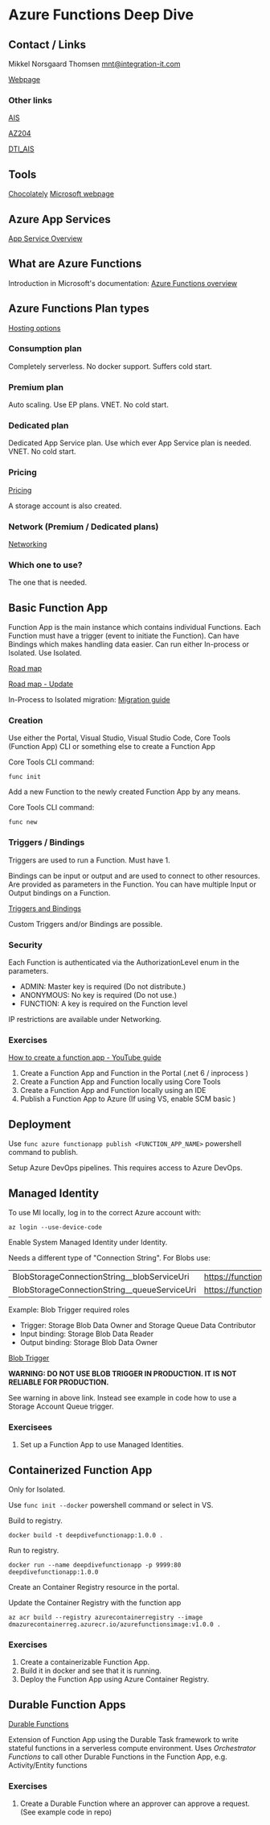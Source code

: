 # Azure Functions Deep Dive

## Contact / Links

Mikkel Norsgaard Thomsen <mnt@integration-it.com>

[Webpage](www.integration-it.com)

### Other links

[AIS](https://github.com/xemmel/dti_ais)

[AZ204](https://github.com/xemmel/az204)

[DTI_AIS](https://github.com/xemmel/dti_ais)

## Tools

[Chocolately](https://chocolatey.org/)
[Microsoft webpage](https://learn.microsoft.com/en-us/azure/azure-functions/functions-run-local)

## Azure App Services

[App Service Overview](https://learn.microsoft.com/en-us/azure/app-service/overview)

## What are Azure Functions

Introduction in Microsoft's documentation:
[Azure Functions overview](https://learn.microsoft.com/en-us/azure/azure-functions/functions-overview?pivots=programming-language-csharp)

## Azure Functions Plan types

[Hosting options](https://learn.microsoft.com/en-us/azure/azure-functions/functions-scale)

### Consumption plan

Completely serverless. No docker support. Suffers cold start.

### Premium plan

Auto scaling. Use EP plans. VNET. No cold start.

### Dedicated plan

Dedicated App Service plan. Use which ever App Service plan is needed. VNET. No cold start.

### Pricing

[Pricing](https://azure.microsoft.com/en-gb/pricing/details/functions/)

A storage account is also created.

### Network (Premium / Dedicated plans)

[Networking](https://learn.microsoft.com/en-us/azure/azure-functions/functions-networking-options?tabs=azure-portal)

### Which one to use?

The one that is needed.

## Basic Function App

Function App is the main instance which contains individual Functions. Each Function must have a trigger (event to initiate the Function). Can have Bindings which makes handling data easier. Can run either In-process or Isolated. Use Isolated.

[Road map](https://techcommunity.microsoft.com/t5/apps-on-azure-blog/net-on-azure-functions-roadmap-update/ba-p/3619066)

[Road map - Update](https://techcommunity.microsoft.com/t5/apps-on-azure-blog/net-on-azure-functions-august-2023-roadmap-update/ba-p/3910098)

In-Process to Isolated migration:
[Migration guide](https://learn.microsoft.com/en-us/azure/azure-functions/migrate-dotnet-to-isolated-model?tabs=net8)

### Creation

Use either the Portal, Visual Studio, Visual Studio Code, Core Tools (Function App) CLI or something else to create a Function App

Core Tools CLI command:

`func init`

Add a new Function to the newly created Function App by any means.

Core Tools CLI command:

`func new`

### Triggers / Bindings

Triggers are used to run a Function. Must have 1.

Bindings can be input or output and are used to connect to other resources. Are provided as parameters in the Function. You can have multiple Input or Output bindings on a Function.

[Triggers and Bindings](https://learn.microsoft.com/en-us/azure/azure-functions/functions-triggers-bindings)

Custom Triggers and/or Bindings are possible.

### Security

Each Function is authenticated via the AuthorizationLevel enum in the parameters.

- ADMIN: Master key is required (Do not distribute.)
- ANONYMOUS: No key is required (Do not use.)
- FUNCTION: A key is required on the Function level

IP restrictions are available under Networking.

### Exercises

[How to create a function app - YouTube guide](https://www.youtube.com/watch?v=BEIZKCDElMs)

1. Create a Function App and Function in the Portal (.net 6 / inprocess )
2. Create a Function App and Function locally using Core Tools
3. Create a Function App and Function locally using an IDE
4. Publish a Function App to Azure (If using VS, enable SCM basic )

## Deployment

Use `func azure functionapp publish <FUNCTION_APP_NAME>` powershell command to publish.

Setup Azure DevOps pipelines. This requires access to Azure DevOps.

## Managed Identity

To use MI locally, log in to the correct Azure account with:

`az login --use-device-code`

Enable System Managed Identity under Identity.

Needs a different type of "Connection String". For Blobs use:

|                                                |                                              |
| ---------------------------------------------- | -------------------------------------------- |
| BlobStorageConnectionString\_\_blobServiceUri  | https://functionappst.blob.core.windows.net  |
| BlobStorageConnectionString\_\_queueServiceUri | https://functionappst.queue.core.windows.net |

Example: Blob Trigger required roles

- Trigger: Storage Blob Data Owner and Storage Queue Data Contributor
- Input binding: Storage Blob Data Reader
- Output binding: Storage Blob Data Owner

[Blob Trigger](https://learn.microsoft.com/en-us/azure/azure-functions/functions-bindings-storage-blob-trigger)

**WARNING: DO NOT USE BLOB TRIGGER IN PRODUCTION. IT IS NOT RELIABLE FOR PRODUCTION.**

See warning in above link. Instead see example in code how to use a Storage Account Queue trigger.

### Exercisees

1. Set up a Function App to use Managed Identities.

## Containerized Function App

Only for Isolated.

Use `func init --docker` powershell command or select in VS.

Build to registry.

`docker build -t deepdivefunctionapp:1.0.0 .`

Run to registry.

`docker run --name deepdivefunctionapp -p 9999:80 deepdivefunctionapp:1.0.0`

Create an Container Registry resource in the portal.

Update the Container Registry with the function app

`az acr build --registry azurecontainerregistry --image dmazurecontainerreg.azurecr.io/azurefunctionsimage:v1.0.0 .`

### Exercises

1. Create a containerizable Function App.
2. Build it in docker and see that it is running.
3. Deploy the Function App using Azure Container Registry.

## Durable Function Apps

[Durable Functions](https://learn.microsoft.com/en-us/azure/azure-functions/durable/durable-functions-overview)

Extension of Function App using the Durable Task framework to write stateful functions in a serverless compute environment. Uses _Orchestrator Functions_ to call other Durable Functions in the Function App, e.g. Activity/Entity functions

### Exercises

1. Create a Durable Function where an approver can approve a request. (See example code in repo)
